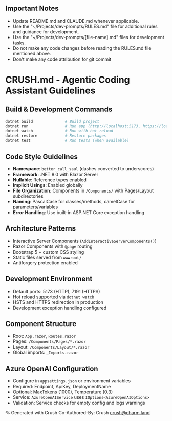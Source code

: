 ## Important Notes
- Update README.md and CLAUDE.md whenever applicable.
- Use the "~/Projects/dev-prompts/RULES.md" file for additional rules and
guidance for development.
- Use the "~/Projects/dev-prompts/[file-name].md" files for development tasks.
- Do not make any code changes before reading the RULES.md file mentioned above.
- Don't make any code attribution for git commit

# CRUSH.md - Agentic Coding Assistant Guidelines

## Build & Development Commands
```bash
dotnet build              # Build project
dotnet run                # Run app (http://localhost:5173, https://localhost:7191)
dotnet watch              # Run with hot reload
dotnet restore            # Restore packages
dotnet test               # Run tests (when available)
```

## Code Style Guidelines
- **Namespace**: `better_call_saul` (dashes converted to underscores)
- **Framework**: .NET 8.0 with Blazor Server
- **Nullable**: Reference types enabled
- **Implicit Usings**: Enabled globally
- **File Organization**: Components in `/Components/` with Pages/Layout subdirectories
- **Naming**: PascalCase for classes/methods, camelCase for parameters/variables
- **Error Handling**: Use built-in ASP.NET Core exception handling

## Architecture Patterns
- Interactive Server Components (`AddInteractiveServerComponents()`)
- Razor Components with `@page` routing
- Bootstrap 5 + custom CSS styling
- Static files served from `wwwroot/`
- Antiforgery protection enabled

## Development Environment
- Default ports: 5173 (HTTP), 7191 (HTTPS)
- Hot reload supported via `dotnet watch`
- HSTS and HTTPS redirection in production
- Development exception handling configured

## Component Structure
- Root: `App.razor`, `Routes.razor`
- Pages: `/Components/Pages/*.razor`
- Layout: `/Components/Layout/*.razor`
- Global imports: `_Imports.razor`

## Azure OpenAI Configuration
- Configure in `appsettings.json` or environment variables
- Required: Endpoint, ApiKey, DeploymentName
- Optional: MaxTokens (1000), Temperature (0.3)
- Service: `AzureOpenAIService` uses `IOptions<AzureOpenAIOptions>`
- Validation: Service checks for empty config and logs warnings

💘 Generated with Crush
Co-Authored-By: Crush <crush@charm.land>
